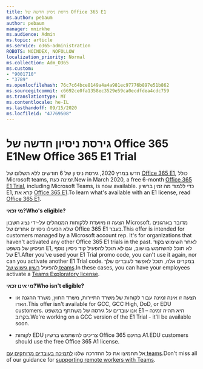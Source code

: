 ```yaml
---
title: גירסת ניסיון חדשה של Office 365 E1
ms.author: pebaum
author: pebaum
manager: mnirkhe
ms.audience: Admin
ms.topic: article
ms.service: o365-administration
ROBOTS: NOINDEX, NOFOLLOW
localization_priority: Normal
ms.collection: Adm_O365
ms.custom:
- "9001710"
- "3789"
ms.openlocfilehash: 76c7c64bce8149a4a4a981ec97776b897e51b862
ms.sourcegitcommit: c6692ce0fa1358ec3529e59ca0ecdfdea4cdc759
ms.translationtype: MT
ms.contentlocale: he-IL
ms.lasthandoff: 09/15/2020
ms.locfileid: "47769508"
---
```

# <a name="new-office-365-e1-trial"></a><span data-ttu-id="d04f8-102">גירסת ניסיון חדשה של Office 365 E1</span><span class="sxs-lookup"><span data-stu-id="d04f8-102">New Office 365 E1 Trial</span></span>

<span data-ttu-id="d04f8-103">חדש במרץ 2020, גירסת ניסיון של 6 חודשים ללא תשלום של [Office 365 E1](https://docs.microsoft.com/MicrosoftTeams/e1-trial-license), כולל Microsoft teams, זמינה כעת.</span><span class="sxs-lookup"><span data-stu-id="d04f8-103">New in March 2020, a free 6-month [Office 365 E1 Trial](https://docs.microsoft.com/MicrosoftTeams/e1-trial-license), including Microsoft Teams, is now available.</span></span> <span data-ttu-id="d04f8-104">כדי ללמוד מה זמין ברשיון E1, קרא את [Office 365 E1](https://www.microsoft.com/microsoft-365/business/office-365-enterprise-e1-business-software).</span><span class="sxs-lookup"><span data-stu-id="d04f8-104">To learn what's available with an E1 license, read [Office 365 E1](https://www.microsoft.com/microsoft-365/business/office-365-enterprise-e1-business-software).</span></span>

<span data-ttu-id="d04f8-105">**מי זכאי?**</span><span class="sxs-lookup"><span data-stu-id="d04f8-105">**Who's eligible?**</span></span>

<span data-ttu-id="d04f8-106">הצעה זו מיועדת ללקוחות המנוהלים על-ידי נציג חשבון Microsoft. מדובר בארגונים שלא הפעילו ניסויים אחרים של Office 365 E1 בעבר.</span><span class="sxs-lookup"><span data-stu-id="d04f8-106">This offer is intended for customers managed by a Microsoft account rep. It's for organizations that haven't activated any other Office 365 E1 trials in the past.</span></span> <span data-ttu-id="d04f8-107">לאחר השימוש בקוד הניסיון של משפט E1, לא תוכל להשתמש בו שוב, וגם לא תוכל להפעיל קוד ניסיון נוסף של E1.</span><span class="sxs-lookup"><span data-stu-id="d04f8-107">After you've used your E1 Trial promo code, you can't use it again, nor can you activate another E1 Trial code.</span></span> <span data-ttu-id="d04f8-108">במקרים אלה, תוכל לאפשר לעובדים שלך להפעיל [רשיון גישוש של teams](https://docs.microsoft.com/MicrosoftTeams/teams-exploratory).</span><span class="sxs-lookup"><span data-stu-id="d04f8-108">In these cases, you can have your employees activate a [Teams Exploratory license](https://docs.microsoft.com/MicrosoftTeams/teams-exploratory).</span></span>

<span data-ttu-id="d04f8-109">**מי אינו זכאי?**</span><span class="sxs-lookup"><span data-stu-id="d04f8-109">**Who isn't eligible?**</span></span>

- <span data-ttu-id="d04f8-110">הצעה זו אינה זמינה עבור לקוחות של משרד התיירות, משרד החוץ, משרד ההגנה או האדו.</span><span class="sxs-lookup"><span data-stu-id="d04f8-110">This offer isn't available for GCC, GCC High, DoD, or EDU customers.</span></span> <span data-ttu-id="d04f8-111">אנו עובדים על גירסה של משתתף במשפט E1 – היא תהיה זמינה בקרוב.</span><span class="sxs-lookup"><span data-stu-id="d04f8-111">We're working on a GCC version of the E1 Trial - it'll be available soon.</span></span>

 - <span data-ttu-id="d04f8-112">לקוחות EDU צריכים להשתמש ברשיון Office 365 בחינם A1.</span><span class="sxs-lookup"><span data-stu-id="d04f8-112">EDU customers should use the free Office 365 A1 license.</span></span>

<span data-ttu-id="d04f8-113">אל תחמיצו את כל ההדרכה שלנו [לתמיכה בעובדים מרוחקים עם teams](https://docs.microsoft.com/MicrosoftTeams/support-remote-work-with-teams).</span><span class="sxs-lookup"><span data-stu-id="d04f8-113">Don't miss all of our guidance for [supporting remote workers with Teams](https://docs.microsoft.com/MicrosoftTeams/support-remote-work-with-teams).</span></span>
